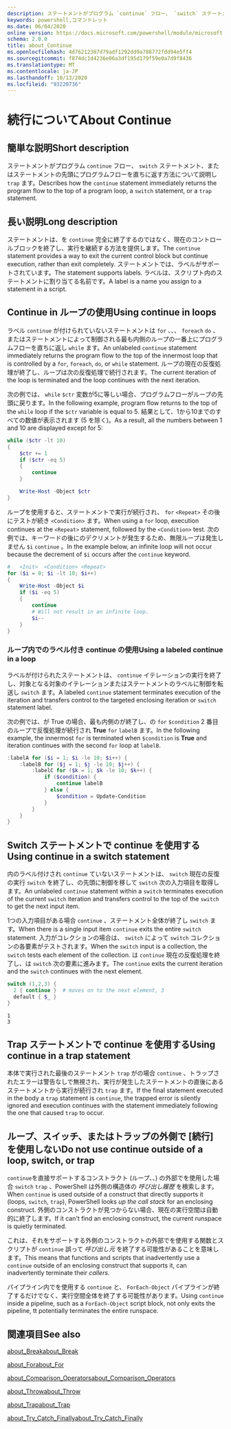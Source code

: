 ```yaml
---
description: ステートメントがプログラム `continue` フロー、 `switch` ステートメント、またはステートメントの先頭にプログラムフローを直ちに返す方法について説明し `trap` ます。
keywords: powershell,コマンドレット
ms.date: 06/04/2020
online version: https://docs.microsoft.com/powershell/module/microsoft.powershell.core/about/about_continue?view=powershell-7&WT.mc_id=ps-gethelp
schema: 2.0.0
title: about_Continue
ms.openlocfilehash: 4d76212307d79adf1292dd9a788772fdd94e5ff4
ms.sourcegitcommit: f874dc1d4236e06a3df195d179f59e0a7d9f8436
ms.translationtype: MT
ms.contentlocale: ja-JP
ms.lasthandoff: 10/13/2020
ms.locfileid: "93220736"
---
```

# <a name="about-continue"></a><span data-ttu-id="d34ec-104">続行について</span><span class="sxs-lookup"><span data-stu-id="d34ec-104">About Continue</span></span>

## <a name="short-description"></a><span data-ttu-id="d34ec-105">簡単な説明</span><span class="sxs-lookup"><span data-stu-id="d34ec-105">Short description</span></span>

<span data-ttu-id="d34ec-106">ステートメントがプログラム `continue` フロー、 `switch` ステートメント、またはステートメントの先頭にプログラムフローを直ちに返す方法について説明し `trap` ます。</span><span class="sxs-lookup"><span data-stu-id="d34ec-106">Describes how the `continue` statement immediately returns the program flow to the top of a program loop, a `switch` statement, or a `trap` statement.</span></span>

## <a name="long-description"></a><span data-ttu-id="d34ec-107">長い説明</span><span class="sxs-lookup"><span data-stu-id="d34ec-107">Long description</span></span>

<span data-ttu-id="d34ec-108">ステートメントは、を `continue` 完全に終了するのではなく、現在のコントロールブロックを終了し、実行を継続する方法を提供します。</span><span class="sxs-lookup"><span data-stu-id="d34ec-108">The `continue` statement provides a way to exit the current control block but continue execution, rather than exit completely.</span></span> <span data-ttu-id="d34ec-109">ステートメントでは、ラベルがサポートされています。</span><span class="sxs-lookup"><span data-stu-id="d34ec-109">The statement supports labels.</span></span>
<span data-ttu-id="d34ec-110">ラベルは、スクリプト内のステートメントに割り当てる名前です。</span><span class="sxs-lookup"><span data-stu-id="d34ec-110">A label is a name you assign to a statement in a script.</span></span>

## <a name="using-continue-in-loops"></a><span data-ttu-id="d34ec-111">Continue in ループの使用</span><span class="sxs-lookup"><span data-stu-id="d34ec-111">Using continue in loops</span></span>

<span data-ttu-id="d34ec-112">ラベル `continue` が付けられていないステートメントは `for` 、、、 `foreach` `do` 、またはステートメントによって制御される最も内側のループの一番上にプログラムフローを直ちに返し `while` ます。</span><span class="sxs-lookup"><span data-stu-id="d34ec-112">An unlabeled `continue` statement immediately returns the program flow to the top of the innermost loop that is controlled by a `for`, `foreach`, `do`, or `while` statement.</span></span> <span data-ttu-id="d34ec-113">ループの現在の反復処理が終了し、ループは次の反復処理で続行されます。</span><span class="sxs-lookup"><span data-stu-id="d34ec-113">The current iteration of the loop is terminated and the loop continues with the next iteration.</span></span>

<span data-ttu-id="d34ec-114">次の例では、 `while` `$ctr` 変数が5に等しい場合、プログラムフローがループの先頭に戻ります。</span><span class="sxs-lookup"><span data-stu-id="d34ec-114">In the following example, program flow returns to the top of the `while` loop if the `$ctr` variable is equal to 5.</span></span> <span data-ttu-id="d34ec-115">結果として、1から10までのすべての数値が表示されます (5 を除く)。</span><span class="sxs-lookup"><span data-stu-id="d34ec-115">As a result, all the numbers between 1 and 10 are displayed except for 5:</span></span>

```powershell
while ($ctr -lt 10)
{
    $ctr += 1
    if ($ctr -eq 5)
    {
        continue
    }

    Write-Host -Object $ctr
}
```

<span data-ttu-id="d34ec-116">ループを使用すると、ステートメントで実行が続行され、 `for` `<Repeat>` その後にテストが続き `<Condition>` ます。</span><span class="sxs-lookup"><span data-stu-id="d34ec-116">When using a `for` loop, execution continues at the `<Repeat>` statement, followed by the `<Condition>` test.</span></span> <span data-ttu-id="d34ec-117">次の例では、キーワードの後にのデクリメントが発生するため、無限ループは発生しません `$i` `continue` 。</span><span class="sxs-lookup"><span data-stu-id="d34ec-117">In the example below, an infinite loop will not occur because the decrement of `$i` occurs after the `continue` keyword.</span></span>

```powershell
#   <Init>  <Condition> <Repeat>
for ($i = 0; $i -lt 10; $i++)
{
    Write-Host -Object $i
    if ($i -eq 5)
    {
        continue
        # Will not result in an infinite loop.
        $i--
    }
}
```

### <a name="using-a-labeled-continue-in-a-loop"></a><span data-ttu-id="d34ec-118">ループ内でのラベル付き continue の使用</span><span class="sxs-lookup"><span data-stu-id="d34ec-118">Using a labeled continue in a loop</span></span>

<span data-ttu-id="d34ec-119">ラベルが付けられたステートメントは、 `continue` イテレーションの実行を終了し、対象となる対象のイテレーションまたはステートメントのラベルに制御を転送し `switch` ます。</span><span class="sxs-lookup"><span data-stu-id="d34ec-119">A labeled `continue` statement terminates execution of the iteration and transfers control to the targeted enclosing iteration or `switch` statement label.</span></span>

<span data-ttu-id="d34ec-120">次の例では、が True の場合、最も内側のが終了し、の `for` `$condition` 2 番目のループで反復処理が続行され **True** `for` `labelB` ます。</span><span class="sxs-lookup"><span data-stu-id="d34ec-120">In the following example, the innermost `for` is terminated when `$condition` is **True** and iteration continues with the second `for` loop at `labelB`.</span></span>

```powershell
:labelA for ($i = 1; $i -le 10; $i++) {
    :labelB for ($j = 1; $j -le 10; $j++) {
        :labelC for ($k = 1; $k -le 10; $k++) {
            if ($condition) {
                continue labelB
            } else {
                $condition = Update-Condition
            }
        }
    }
}
```

## <a name="using-continue-in-a-switch-statement"></a><span data-ttu-id="d34ec-121">Switch ステートメントで continue を使用する</span><span class="sxs-lookup"><span data-stu-id="d34ec-121">Using continue in a switch statement</span></span>

<span data-ttu-id="d34ec-122">内のラベル付けされ `continue` ていないステートメントは、 `switch` 現在の反復の実行 `switch` を終了し、の先頭に制御を移して `switch` 次の入力項目を取得します。</span><span class="sxs-lookup"><span data-stu-id="d34ec-122">An unlabeled `continue` statement within a `switch` terminates execution of the current `switch` iteration and transfers control to the top of the `switch` to get the next input item.</span></span>

<span data-ttu-id="d34ec-123">1つの入力項目がある場合 `continue` 、ステートメント全体が終了し `switch` ます。</span><span class="sxs-lookup"><span data-stu-id="d34ec-123">When there is a single input item `continue` exits the entire `switch` statement.</span></span>
<span data-ttu-id="d34ec-124">入力がコレクションの場合は、 `switch` によって `switch` コレクションの各要素がテストされます。</span><span class="sxs-lookup"><span data-stu-id="d34ec-124">When the `switch` input is a collection, the `switch` tests each element of the collection.</span></span> <span data-ttu-id="d34ec-125">は `continue` 現在の反復処理を終了し、は `switch` 次の要素に進みます。</span><span class="sxs-lookup"><span data-stu-id="d34ec-125">The `continue` exits the current iteration and the `switch` continues with the next element.</span></span>

```powershell
switch (1,2,3) {
  2 { continue }  # moves on to the next element, 3
  default { $_ }
}
```

```Output
1
3
```

## <a name="using-continue-in-a-trap-statement"></a><span data-ttu-id="d34ec-126">Trap ステートメントで continue を使用する</span><span class="sxs-lookup"><span data-stu-id="d34ec-126">Using continue in a trap statement</span></span>

<span data-ttu-id="d34ec-127">本体で実行された最後のステートメント `trap` がの場合 `continue` 、トラップされたエラーは警告なしで無視され、実行が発生したステートメントの直後にあるステートメントから実行が続行され `trap` ます。</span><span class="sxs-lookup"><span data-stu-id="d34ec-127">If the final statement executed in the body a `trap` statement is `continue`, the trapped error is silently ignored and execution continues with the statement immediately following the one that caused `trap` to occur.</span></span>

## <a name="do-not-use-continue-outside-of-a-loop-switch-or-trap"></a><span data-ttu-id="d34ec-128">ループ、スイッチ、またはトラップの外側で [続行] を使用しない</span><span class="sxs-lookup"><span data-stu-id="d34ec-128">Do not use continue outside of a loop, switch, or trap</span></span>

<span data-ttu-id="d34ec-129">`continue`を直接サポートするコンストラクト (ループ、、) の外部でを使用した場合 `switch` `trap` 、PowerShell は外側の構造体の _呼び出し履歴_ を検索します。</span><span class="sxs-lookup"><span data-stu-id="d34ec-129">When `continue` is used outside of a construct that directly supports it (loops, `switch`, `trap`), PowerShell looks _up the call stack_ for an enclosing construct.</span></span> <span data-ttu-id="d34ec-130">外側のコンストラクトが見つからない場合、現在の実行空間は自動的に終了します。</span><span class="sxs-lookup"><span data-stu-id="d34ec-130">If it can't find an enclosing construct, the current runspace is quietly terminated.</span></span>

<span data-ttu-id="d34ec-131">これは、それをサポートする外側のコンストラクトの外部でを使用する関数とスクリプトが `continue` 誤って _呼び出し元_ を終了する可能性があることを意味します。</span><span class="sxs-lookup"><span data-stu-id="d34ec-131">This means that functions and scripts that inadvertently use a `continue` outside of an enclosing construct that supports it, can inadvertently terminate their _callers_.</span></span>

<span data-ttu-id="d34ec-132">パイプライン内でを使用する `continue` と、 `ForEach-Object` パイプラインが終了するだけでなく、実行空間全体を終了する可能性があります。</span><span class="sxs-lookup"><span data-stu-id="d34ec-132">Using `continue` inside a pipeline, such as a `ForEach-Object` script block, not only exits the pipeline, tt potentially terminates the entire runspace.</span></span>

## <a name="see-also"></a><span data-ttu-id="d34ec-133">関連項目</span><span class="sxs-lookup"><span data-stu-id="d34ec-133">See also</span></span>

[<span data-ttu-id="d34ec-134">about_Break</span><span class="sxs-lookup"><span data-stu-id="d34ec-134">about_Break</span></span>](about_Break.md)

[<span data-ttu-id="d34ec-135">about_For</span><span class="sxs-lookup"><span data-stu-id="d34ec-135">about_For</span></span>](about_For.md)

[<span data-ttu-id="d34ec-136">about_Comparison_Operators</span><span class="sxs-lookup"><span data-stu-id="d34ec-136">about_Comparison_Operators</span></span>](about_Comparison_Operators.md)

[<span data-ttu-id="d34ec-137">about_Throw</span><span class="sxs-lookup"><span data-stu-id="d34ec-137">about_Throw</span></span>](about_Throw.md)

[<span data-ttu-id="d34ec-138">about_Trap</span><span class="sxs-lookup"><span data-stu-id="d34ec-138">about_Trap</span></span>](about_Trap.md)

[<span data-ttu-id="d34ec-139">about_Try_Catch_Finally</span><span class="sxs-lookup"><span data-stu-id="d34ec-139">about_Try_Catch_Finally</span></span>](about_Try_Catch_Finally.md)
